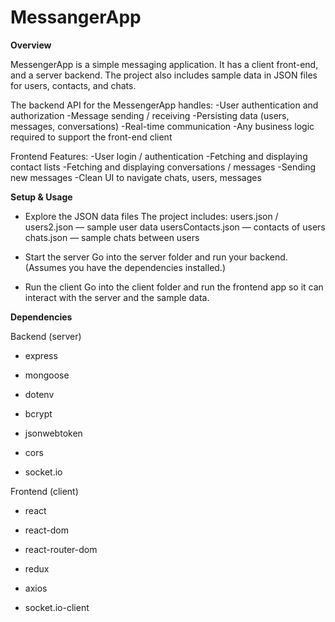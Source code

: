 # MessangerApp

**Overview**

MessengerApp is a simple messaging application. It has a client front-end, and a server backend. The project also includes sample data in JSON files for users, contacts, and chats.

The backend API for the MessengerApp handles:
  -User authentication and authorization
  -Message sending / receiving
  -Persisting data (users, messages, conversations)
  -Real-time communication
  -Any business logic required to support the front-end client

Frontend Features:
  -User login / authentication
  -Fetching and displaying contact lists
  -Fetching and displaying conversations / messages
  -Sending new messages
  -Clean UI to navigate chats, users, messages

**Setup & Usage**

- Explore the JSON data files
    The project includes:
    users.json / users2.json — sample user data
    usersContacts.json — contacts of users
    chats.json — sample chats between users

- Start the server
    Go into the server folder and run your backend. (Assumes you have the dependencies installed.)

- Run the client
    Go into the client folder and run the frontend app so it can interact with the server and the sample data.

  
**Dependencies**

Backend (server)

- express

- mongoose

- dotenv

- bcrypt

- jsonwebtoken

- cors

- socket.io
  
Frontend (client)

- react

- react-dom

- react-router-dom

- redux

- axios

- socket.io-client

